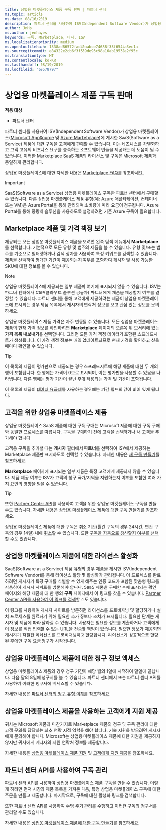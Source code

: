 ```yaml
---
title: 상업용 마켓플레이스 제품 구독 판매 | 파트너 센터
ms.topic: article
ms.date: 08/16/2019
description: 파트너 센터를 사용하여 ISV(Independent Software Vendor)가 상업용 마켓플레이스에 게시한 SaaS(Software as a Service) 제품에 대한 구독을 고객에게 판매할 수 있습니다.
author: JnHs
ms.author: jenhayes
keywords: 구독, Marketplace, 타사, ISV
ms.localizationpriority: medium
ms.openlocfilehash: 1338ad86572fad40aabce74688f33f6544a3ec1a
ms.sourcegitcommit: e84322e2cb6f3f559de93c98a16ab19531a2f95c
ms.translationtype: HT
ms.contentlocale: ko-KR
ms.lasthandoff: 08/19/2019
ms.locfileid: "69578797"
---
```

# <a name="sell-subscriptions-to-commercial-marketplace-products"></a>상업용 마켓플레이스 제품 구독 판매

**적용 대상**

- 파트너 센터

파트너 센터를 사용하여 ISV(Independent Software Vendor)가 상업용 마켓플레이스([Microsoft AppSource](https://appsource.microsoft.com/) 및 [Azure Marketplace](https://azuremarketplace.microsoft.com/))에 게시한 SaaS(Software as a Service) 제품에 대한 구독을 고객에게 판매할 수 있습니다. 이는 비즈니스를 차별화하고 고객 고유의 비즈니스 요구를 충족하는 소프트웨어 번들을 제공하는 데 도움이 될 수 있습니다. 이러한 Marketplace SaaS 제품의 라이선스 및 구독은 Microsoft 제품과 동일하게 관리합니다.

상업용 마켓플레이스에 대한 자세한 내용은 [Marketplace FAQ](https://docs.microsoft.com/azure/marketplace/marketplace-faq-publisher-guide)를 참조하세요.

> [!IMPORTANT]
> SaaS(Software as a Service) 상업용 마켓플레이스 구독만 파트너 센터에서 구매할 수 있습니다. 다른 상업용 마켓플레이스 제품 유형(예: Azure 애플리케이션, 컨테이너 또는 VM)은 Azure Portal을 통해 관리되며 소비량에 따라 요금이 청구됩니다. Azure Portal를 통해 종량제 솔루션을 사용하도록 설정하려면 기존 Azure 구독이 필요합니다.

## <a name="view-marketplace-offers-and-pricing"></a>Marketplace 제품 및 가격 책정 보기

제공되는 모든 상업용 마켓플레이스 제품을 보려면 왼쪽 탐색 메뉴에서 **Marketplace**를 선택합니다. 기본적으로 모든 유형 및 범주의 제품을 볼 수 있습니다. 유형 및/또는 범주를 기준으로 필터링하거나 검색 상자를 사용하여 특정 키워드를 검색할 수 있습니다. 제품을 선택하여 평가판 기간이 제공되는지 여부를 포함하여 게시자 및 사용 가능한 SKU에 대한 정보를 볼 수 있습니다.

> [!NOTE]
> 상업용 마켓플레이스에 제공되는 일부 제품이 여기에 표시되지 않을 수 있습니다. ISV는 파트너 센터에서 CSP(클라우드 솔루션 공급자) 파트너에게 제품을 제공할지 여부를 결정할 수 있습니다. 파트너 센터를 통해 고객에게 제공하려는 제품이 상업용 마켓플레이스에 표시되는 경우 제품 목록에서 게시자의 연락처 정보를 보고 관심 있는 정보를 문의하세요.

상업용 마켓플레이스 제품 가격은 자주 변동될 수 있습니다. 모든 상업용 마켓플레이스 제품의 현재 가격 정보를 확인하려면 **Marketplace** 페이지의 오른쪽 위 모서리에 있는 **가격 목록 내보내기**를 선택합니다. 그러면 모든 가격 책정 데이터가 포함된 스프레드시트가 생성됩니다. 이 가격 책정 정보는 매일 업데이트되므로 현재 가격을 확인하고 싶을 때마다 확인할 수 있습니다.

> [!TIP]
> 이 목록의 제품이 평가판으로 제공되는 경우 스프레드시트에 해당 제품에 대한 두 개의 행이 포함됩니다. 한 행에는 가격이 0으로 표시되며, 이는 평가판을 사용할 수 있음을 나타냅니다. 다른 행에는 평가 기간이 끝난 후에 적용되는 가격 및 기간이 포함됩니다.
>
> 이 목록의 제품이 [데이터 요금제](https://docs.microsoft.com/azure/marketplace/partner-center-portal/saas-metered-billing)를 사용하는 경우에는 기간 필드의 값이 비어 있게 됩니다.

## <a name="purchase-commercial-marketplace-products-for-your-customers"></a>고객을 위한 상업용 마켓플레이스 제품

상업용 마켓플레이스 SaaS 제품에 대한 구독 구매는 Microsoft 제품에 대한 구독 구매와 동일한 프로세스를 따릅니다. 구독을 구매하기 전에 고객을 선택하거나 새 고객을 추가해야 합니다.

고객용 구독을 추가할 때는 **게시자** 필터에서 **파트너**를 선택하여 ISV에서 제공하는 Marketplace 제품만 표시하도록 선택할 수 있습니다. 자세한 내용은 [새 구독 만들기](create-a-new-subscription.md)를 참조하세요.

**Marketplace** 페이지에 표시되는 일부 제품은 특정 고객에게 제공되지 않을 수 있습니다. 제품 제공 여부는 ISV가 고객의 청구 국가/지역을 지원하는지 여부를 포함한 여러 가지 요인의 영향을 받을 수 있습니다.

> [!TIP]
> 또한 [Partner Center API](https://docs.microsoft.com/partner-center/develop/)를 사용하여 고객을 위한 상업용 마켓플레이스 구독을 만들 수도 있습니다. 자세한 내용은 [상업용 마켓플레이스 제품에 대한 구독 만들기](https://docs.microsoft.com/partner-center/develop/create-subscription-azure-marketplace-products)를 참조하세요.

상업용 마켓플레이스 제품에 대한 구독은 취소 기간(월간 구독의 경우 24시간, 연간 구독의 경우 14일) 내에 [취소](https://docs.microsoft.com/partner-center/create-a-new-subscription#cancel-a-subscription)할 수 있습니다. 또한 [구독을 자동으로 갱신할지 여부를 선택](https://docs.microsoft.com/partner-center/create-a-new-subscription#choose-whether-to-automatically-renew-an-azure-marketplace-subscription)할 수도 있습니다.

## <a name="license-activation-for-commercial-marketplace-products"></a>상업용 마켓플레이스 제품에 대한 라이선스 활성화

SaaS(Software as a Service) 제품 유형의 경우 제품을 게시한 ISV(Independent Software Vendor)를 통해 라이선스 할당 및 활성화가 관리됩니다. 이 프로세스를 완료하려면 게시자가 특정 구매를 식별할 수 있게 해주는 인증 코드가 포함된 맞춤형 링크를 사용하여 게시자 사이트를 방문해야 합니다. SaaS 제품을 구매한 후에 표시되는 확인 페이지와 해당 제품에 대 한 행의 **구독** 페이지에서 이 링크를 찾을 수 있습니다. [Partner Center API를 사용하여 이 링크를 검색](https://docs.microsoft.com/partner-center/develop/get-activation-link-by-order-line-item)할 수도 있습니다.

이 링크를 사용하여 게시자 사이트를 방문하면 라이선스를 프로비저닝 및 할당하거나 설치 프로세스를 완료하기 위해 필요한 추가 정보나 조치가 표시됩니다. 필요한 단계는 게시자 및 제품에 따라 달라질 수 있습니다. 사용자는 필요한 정보를 제출하거나 고객에게 이 정보를 직접 입력할 수 있는 URL을 전송할 책임이 있습니다. 필요한 정보가 제공되면 게시자가 적절한 라이선스를 프로비저닝하고 할당합니다. 라이선스가 성공적으로 할당된 후에만 구독 요금 청구가 시작됩니다.

## <a name="access-billing-info-for-commercial-marketplace-products"></a>상업용 마켓플레이스 제품에 대한 청구 정보 액세스

상업용 마켓플레이스 제품의 경우 청구 기간이 해당 월의 1일에 시작하여 말일에 끝납니다. 다음 달의 8일에 청구서를 볼 수 있습니다. 파트너 센터에서 또는 파트너 센터 API를 사용하여 이러한 청구서에 액세스할 수 있습니다.

자세한 내용은 [파트너 센터의 청구 유형 이해](https://docs.microsoft.com/partner-center/billing-different-types#billing-for-one-time-and-select-recurring-charges)를 참조하세요.

## <a name="provide-support-for-customers-using-commercial-marketplace-products"></a>상업용 마켓플레이스 제품을 사용하는 고객에게 지원 제공

귀사는 Microsoft 제품과 마찬가지로 Marketplace 제품의 청구 및 구독 관리에 대한 고객 문의를 담당하는 최초 연락 지점 역할을 해야 합니다. 기술 지원을 받으려면 게시자에게 문의해야 합니다. Microsoft는 상업용 마켓플레이스 제품에 대한 지원을 제공하지 않지만 귀사에게 게시자의 지원 연락처 정보를 제공합니다.

자세한 내용은 [상업용 마켓플레이스 제품 지원](https://docs.microsoft.com/partner-center/report-problems-on-behalf-of-a-customer#support-for-commercial-marketplace-products) 및 [고객에게 지원 제공](https://docs.microsoft.com/partner-center/customer-support)을 참조하세요.

## <a name="manage-subscriptions-using-partner-center-apis"></a>파트너 센터 API를 사용하여 구독 관리

파트너 센터 API를 사용하여 상업용 마켓플레이스 제품 구독을 만들 수 있습니다. 이렇게 하려면 먼저 시장의 제품 목록을 가져온 다음, 특정 상업용 마켓플레이스 구독에 대한 주문을 만들고 제출합니다. 마지막으로, 구독에 대한 활성화 링크를 검색합니다.

또한 파트너 센터 API를 사용하여 수명 주기 관리를 수행하고 이러한 구독의 청구서를 관리할 수도 있습니다.

자세한 내용은 [상업용 마켓플레이스 제품에 대한 구독 만들기](https://docs.microsoft.com/partner-center/develop/create-subscription-azure-marketplace-products)를 참조하세요.